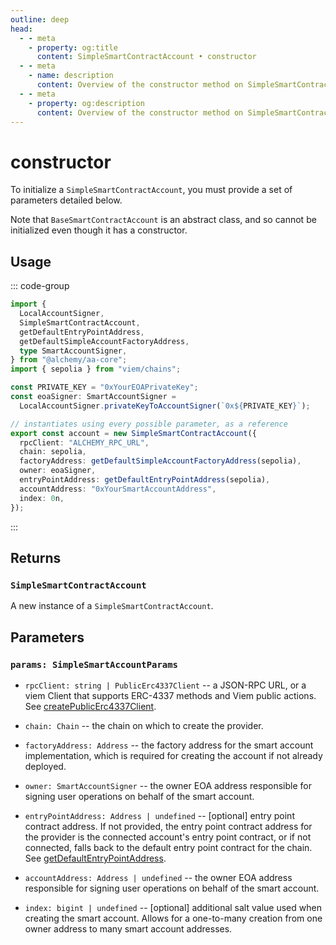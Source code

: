 ```yaml
---
outline: deep
head:
  - - meta
    - property: og:title
      content: SimpleSmartContractAccount • constructor
  - - meta
    - name: description
      content: Overview of the constructor method on SimpleSmartContractAccount in aa-core
  - - meta
    - property: og:description
      content: Overview of the constructor method on SimpleSmartContractAccount in aa-core
---
```


# constructor

To initialize a `SimpleSmartContractAccount`, you must provide a set of parameters detailed below.

Note that `BaseSmartContractAccount` is an abstract class, and so cannot be initialized even though it has a constructor.

## Usage

::: code-group

```ts [example.ts]
import {
  LocalAccountSigner,
  SimpleSmartContractAccount,
  getDefaultEntryPointAddress,
  getDefaultSimpleAccountFactoryAddress,
  type SmartAccountSigner,
} from "@alchemy/aa-core";
import { sepolia } from "viem/chains";

const PRIVATE_KEY = "0xYourEOAPrivateKey";
const eoaSigner: SmartAccountSigner =
  LocalAccountSigner.privateKeyToAccountSigner(`0x${PRIVATE_KEY}`);

// instantiates using every possible parameter, as a reference
export const account = new SimpleSmartContractAccount({
  rpcClient: "ALCHEMY_RPC_URL",
  chain: sepolia,
  factoryAddress: getDefaultSimpleAccountFactoryAddress(sepolia),
  owner: eoaSigner,
  entryPointAddress: getDefaultEntryPointAddress(sepolia),
  accountAddress: "0xYourSmartAccountAddress",
  index: 0n,
});
```

:::

## Returns

### `SimpleSmartContractAccount`

A new instance of a `SimpleSmartContractAccount`.

## Parameters

### `params: SimpleSmartAccountParams`

- `rpcClient: string | PublicErc4337Client` -- a JSON-RPC URL, or a viem Client that supports ERC-4337 methods and Viem public actions. See [createPublicErc4337Client](/packages/aa-core/client/createPublicErc4337Client.md).

- `chain: Chain` -- the chain on which to create the provider.

- `factoryAddress: Address` -- the factory address for the smart account implementation, which is required for creating the account if not already deployed.

- `owner: SmartAccountSigner` -- the owner EOA address responsible for signing user operations on behalf of the smart account.

- `entryPointAddress: Address | undefined` -- [optional] entry point contract address. If not provided, the entry point contract address for the provider is the connected account's entry point contract, or if not connected, falls back to the default entry point contract for the chain. See [getDefaultEntryPointAddress](/packages/aa-core/utils/getDefaultEntryPointAddress.html#getdefaultentrypointaddress).

- `accountAddress: Address | undefined` -- the owner EOA address responsible for signing user operations on behalf of the smart account.

- `index: bigint | undefined` -- [optional] additional salt value used when creating the smart account. Allows for a one-to-many creation from one owner address to many smart account addresses.
